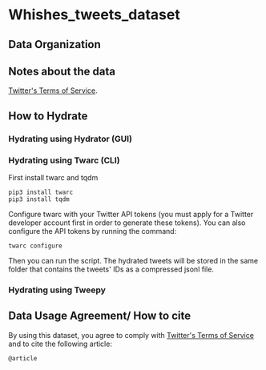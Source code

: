 # Whishes_tweets_dataset

## Data Organization

## Notes about the data

[Twitter's Terms of Service](https://twitter.com/en/tos).

## How to Hydrate

### Hydrating using Hydrator (GUI)

### Hydrating using Twarc (CLI)

First install twarc and tqdm

```
pip3 install twarc
pip3 install tqdm
```

Configure twarc with your Twitter API tokens (you must apply for a Twitter developer account first in order to generate these tokens). You can also configure the API tokens by running the command:

```
twarc configure
```
Then you can run the script. The hydrated tweets will be stored in the same folder that contains the tweets' IDs as a compressed jsonl file. 

### Hydrating using Tweepy

## Data Usage Agreement/ How to cite

By using this dataset, you agree to comply with [Twitter's Terms of Service](https://twitter.com/en/tos) and to cite the following article: 

```
@article
```
